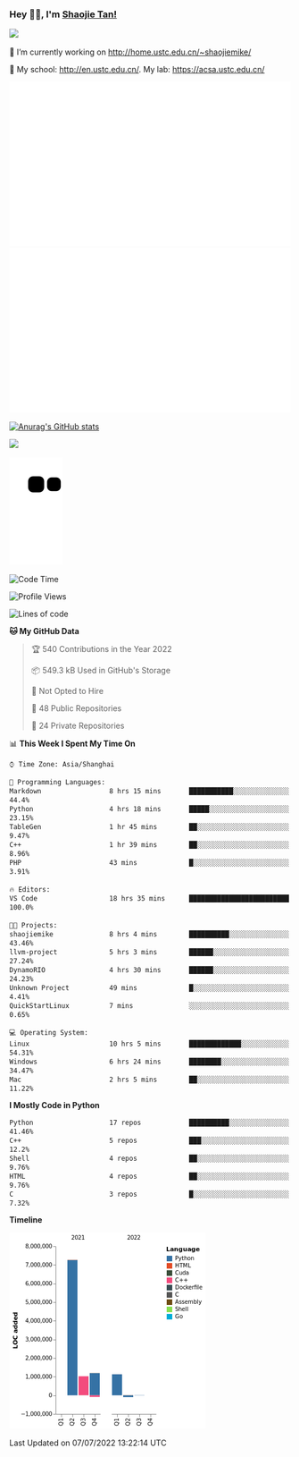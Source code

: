 

<!--
**Kirrito-k423/Kirrito-k423** is a ✨ _special_ ✨ repository because its `README.md` (this file) appears on your GitHub profile.

Here are some ideas to get you started:

- 🔭 I’m currently working on ...
- 🌱 I’m currently learning ...
- 👯 I’m looking to collaborate on ...
- 🤔 I’m looking for help with ...
- 💬 Ask me about ...
- 📫 How to reach me: ...
- 😄 Pronouns: ...
- ⚡ Fun fact: ...
-->
### Hey 👋🏽, I'm [Shaojie Tan!](http://home.ustc.edu.cn/~shaojiemike/about)

![](https://visitor-badge.glitch.me/badge?page_id=Kirrito-k423.Kirrito-k423)

🔭 I’m currently working on http://home.ustc.edu.cn/~shaojiemike/

👯 My school: http://en.ustc.edu.cn/. My lab: https://acsa.ustc.edu.cn/

![](https://github.com/Kirrito-k423/github-stats/blob/master/generated/overview.svg)
![](https://github.com/Kirrito-k423/github-stats/blob/master/generated/languages.svg)

[![Anurag's GitHub stats](https://github-readme-stats.vercel.app/api?username=Kirrito-k423&theme=flag-india&show_icons=true&hide=stars,prs,issues,contribs)](https://github.com/anuraghazra/github-readme-stats)

![](https://github-profile-summary-cards.vercel.app/api/cards/profile-details?username=Kirrito-k423&theme=vue)

![snake gif](https://github.com/Kirrito-k423/Kirrito-k423/blob/output/github-contribution-grid-snake.svg)

<!--START_SECTION:waka-->
![Code Time](http://img.shields.io/badge/Code%20Time-325%20hrs%2049%20mins-blue)

![Profile Views](http://img.shields.io/badge/Profile%20Views-0-blue)

![Lines of code](https://img.shields.io/badge/From%20Hello%20World%20I%27ve%20Written-10%20Million%20lines%20of%20code-blue)

**🐱 My GitHub Data** 

> 🏆 540 Contributions in the Year 2022
 > 
> 📦 549.3 kB Used in GitHub's Storage 
 > 
> 🚫 Not Opted to Hire
 > 
> 📜 48 Public Repositories 
 > 
> 🔑 24 Private Repositories  
 > 
📊 **This Week I Spent My Time On** 

```text
⌚︎ Time Zone: Asia/Shanghai

💬 Programming Languages: 
Markdown                 8 hrs 15 mins       ███████████░░░░░░░░░░░░░░   44.4% 
Python                   4 hrs 18 mins       █████░░░░░░░░░░░░░░░░░░░░   23.15% 
TableGen                 1 hr 45 mins        ██░░░░░░░░░░░░░░░░░░░░░░░   9.47% 
C++                      1 hr 39 mins        ██░░░░░░░░░░░░░░░░░░░░░░░   8.96% 
PHP                      43 mins             █░░░░░░░░░░░░░░░░░░░░░░░░   3.91%

🔥 Editors: 
VS Code                  18 hrs 35 mins      █████████████████████████   100.0%

🐱‍💻 Projects: 
shaojiemike              8 hrs 4 mins        ██████████░░░░░░░░░░░░░░░   43.46% 
llvm-project             5 hrs 3 mins        ██████░░░░░░░░░░░░░░░░░░░   27.24% 
DynamoRIO                4 hrs 30 mins       ██████░░░░░░░░░░░░░░░░░░░   24.23% 
Unknown Project          49 mins             █░░░░░░░░░░░░░░░░░░░░░░░░   4.41% 
QuickStartLinux          7 mins              ░░░░░░░░░░░░░░░░░░░░░░░░░   0.65%

💻 Operating System: 
Linux                    10 hrs 5 mins       █████████████░░░░░░░░░░░░   54.31% 
Windows                  6 hrs 24 mins       ████████░░░░░░░░░░░░░░░░░   34.47% 
Mac                      2 hrs 5 mins        ██░░░░░░░░░░░░░░░░░░░░░░░   11.22%

```

**I Mostly Code in Python** 

```text
Python                   17 repos            ██████████░░░░░░░░░░░░░░░   41.46% 
C++                      5 repos             ███░░░░░░░░░░░░░░░░░░░░░░   12.2% 
Shell                    4 repos             ██░░░░░░░░░░░░░░░░░░░░░░░   9.76% 
HTML                     4 repos             ██░░░░░░░░░░░░░░░░░░░░░░░   9.76% 
C                        3 repos             █░░░░░░░░░░░░░░░░░░░░░░░░   7.32%

```


**Timeline**

![Chart not found](https://raw.githubusercontent.com/Kirrito-k423/Kirrito-k423/main/charts/bar_graph.png) 


 Last Updated on 07/07/2022 13:22:14 UTC
<!--END_SECTION:waka-->

